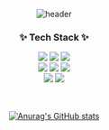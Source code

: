 <!--타이틀 부분-->
<div align="center">
  
  ![header](https://capsule-render.vercel.app/api?type=waving&)
</div>


<!--내용 부분-->
<h3 align="center">✨ Tech Stack ✨</h3>
<div align="center">
  <img src="https://img.shields.io/badge/Android-34A853?style=for-the-badge&logo=android&logoColor=white">
  <img src="https://img.shields.io/badge/Clean Architeture-008FC7?style=for-the-badge&logoColor=white">
  <img src="https://img.shields.io/badge/Compose-4285F4?style=for-the-badge&logo=jetpackcompose&logoColor=white">
  
</div>

<div align="center">
  <img src="https://img.shields.io/badge/MVVM-FF8126?style=for-the-badge">
  <img src="https://img.shields.io/badge/Multi Module-181717?style=for-the-badge">
  <img src="https://img.shields.io/badge/Jetpack-232F3E?style=for-the-badge">
</div>

<div align="center">
  <img src="https://img.shields.io/badge/XML-E1251B?style=for-the-badge">
  <img src="https://img.shields.io/badge/TensorFlow Lite-ECD53F?style=for-the-badge">
</div>

<br>

<br>
<div align="center">
  
  [![Anurag's GitHub stats](https://github-readme-stats.vercel.app/api?username=imseongwoo&&show=reviews,discussions_started,discussions_answered,prs_merged,prs_merged_percentage&show_icons=true&theme=radical)](https://github.com/anuraghazra/github-readme-stats)
  </div>


